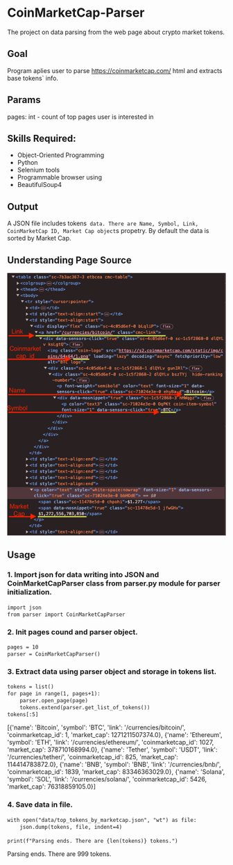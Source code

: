 # CoinMarketCap-Parser
The project on data parsing from the web page about crypto market tokens.
## Goal
Program aplies user to parse https://coinmarketcap.com/ html and extracts base tokens` info.
## Params
pages: int - count of top pages user is interested in
## Skills Required:
- Object-Oriented Programming
- Python
- Selenium tools
- Programmable browser using
- BeautifulSoup4
## Output
A JSON file includes tokens` data. There are Name, Symbol, Link, CoinMarketCap ID, Market Cap object`s propetry. By default the data is sorted by Market Cap.
## Understanding Page Source
![HTML Data Positions](https://github.com/the2roock/CoinMarketCap-Parser/blob/main/Understanding%20Page%20Source.png?raw=true)
## Usage
### 1. Import json for data writing into JSON and CoinMarketCapParser class from parser.py module for parser initialization.
```
import json
from parser import CoinMarketCapParser
```
### 2. Init pages cound and parser object.
```
pages = 10
parser = CoinMarketCapParser()
```
### 3. Extract data using parser object and storage in tokens list.
```
tokens = list()
for page in range(1, pages+1):
    parser.open_page(page)
    tokens.extend(parser.get_list_of_tokens())
tokens[:5]
```
[{'name': 'Bitcoin',
  'symbol': 'BTC',
  'link': '/currencies/bitcoin/',
  'coinmarketcap_id': 1,
  'market_cap': 1271211507374.0},
 {'name': 'Ethereum',
  'symbol': 'ETH',
  'link': '/currencies/ethereum/',
  'coinmarketcap_id': 1027,
  'market_cap': 378710168994.0},
 {'name': 'Tether',
  'symbol': 'USDT',
  'link': '/currencies/tether/',
  'coinmarketcap_id': 825,
  'market_cap': 114414783872.0},
 {'name': 'BNB',
  'symbol': 'BNB',
  'link': '/currencies/bnb/',
  'coinmarketcap_id': 1839,
  'market_cap': 83346363029.0},
 {'name': 'Solana',
  'symbol': 'SOL',
  'link': '/currencies/solana/',
  'coinmarketcap_id': 5426,
  'market_cap': 76318859105.0}]
### 4. Save data in file.
```
with open("data/top_tokens_by_marketcap.json", "wt") as file:
    json.dump(tokens, file, indent=4)
    
print(f"Parsing ends. There are {len(tokens)} tokens.")
```
Parsing ends. There are 999 tokens.
